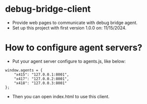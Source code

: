 # debug-bridge-client
* Provide web pages to communicate with debug bridge agent.
* Set up this project with first version 1.0.0 on: 11/15/2024.

# How to configure agent servers?
* Put your agent server configure to agents.js, like below:
```
window.agents = {
    "x415": "127.0.0.1:8001",
    "x417": "127.0.0.2:8001",
    "x418": "127.0.0.3:8001"
};
```
* Then you can open index.html to use this client.